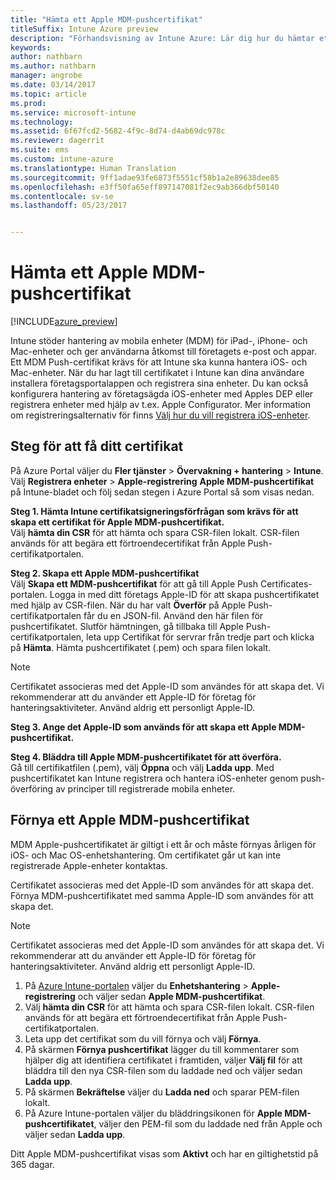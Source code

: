 ```yaml
---
title: "Hämta ett Apple MDM-pushcertifikat"
titleSuffix: Intune Azure preview
description: "Förhandsvisning av Intune Azure: Lär dig hur du hämtar ett Apple MDM-pushcertifikat för att hantera iOS-enheter med Intune."
keywords: 
author: nathbarn
ms.author: nathbarn
manager: angrobe
ms.date: 03/14/2017
ms.topic: article
ms.prod: 
ms.service: microsoft-intune
ms.technology: 
ms.assetid: 6f67fcd2-5682-4f9c-8d74-d4ab69dc978c
ms.reviewer: dagerrit
ms.suite: ems
ms.custom: intune-azure
ms.translationtype: Human Translation
ms.sourcegitcommit: 9ff1adae93fe6873f5551cf58b1a2e89638dee85
ms.openlocfilehash: e3ff50fa65eff897147081f2ec9ab366dbf50140
ms.contentlocale: sv-se
ms.lasthandoff: 05/23/2017


---
```


# <a name="get-an-apple-mdm-push-certificate"></a>Hämta ett Apple MDM-pushcertifikat

[!INCLUDE[azure_preview](./includes/azure_preview.md)]

Intune stöder hantering av mobila enheter (MDM) för iPad-, iPhone- och Mac-enheter och ger användarna åtkomst till företagets e-post och appar. Ett MDM Push-certifikat krävs för att Intune ska kunna hantera iOS- och Mac-enheter. När du har lagt till certifikatet i Intune kan dina användare installera företagsportalappen och registrera sina enheter. Du kan också konfigurera hantering av företagsägda iOS-enheter med Apples DEP eller registrera enheter med hjälp av t.ex. Apple Configurator. Mer information om registreringsalternativ för finns [Välj hur du vill registrera iOS-enheter](enrollment-method-choose-ios.md).

## <a name="steps-to-get-your-certificate"></a>Steg för att få ditt certifikat
På Azure Portal väljer du **Fler tjänster** > **Övervakning + hantering** > **Intune**. Välj **Registrera enheter** > **Apple-registrering** **Apple MDM-pushcertifikat** på Intune-bladet och följ sedan stegen i Azure Portal så som visas nedan.

**Steg 1. Hämta Intune certifikatsigneringsförfrågan som krävs för att skapa ett certifikat för Apple MDM-pushcertifikat.**<br>
Välj **hämta din CSR** för att hämta och spara CSR-filen lokalt. CSR-filen används för att begära ett förtroendecertifikat från Apple Push-certifikatportalen.

**Steg 2. Skapa ett Apple MDM-pushcertifikat**<br>
Välj **Skapa ett MDM-pushcertifikat** för att gå till Apple Push Certificates-portalen. Logga in med ditt företags Apple-ID för att skapa pushcertifikatet med hjälp av CSR-filen. När du har valt **Överför** på Apple Push-certifikatportalen får du en JSON-fil. Använd den här filen för pushcertifikatet. Slutför hämtningen, gå tillbaka till Apple Push-certifikatportalen, leta upp Certifikat för servrar från tredje part och klicka på **Hämta**. Hämta pushcertifikatet (.pem) och spara filen lokalt.

> [!NOTE]
> Certifikatet associeras med det Apple-ID som användes för att skapa det. Vi rekommenderar att du använder ett Apple-ID för företag för hanteringsaktiviteter. Använd aldrig ett personligt Apple-ID.

**Steg 3. Ange det Apple-ID som används för att skapa ett Apple MDM-pushcertifikat.**

**Steg 4. Bläddra till Apple MDM-pushcertifikatet för att överföra.**<br>
Gå till certifikatfilen (.pem), välj **Öppna** och välj **Ladda upp**. Med pushcertifikatet kan Intune registrera och hantera iOS-enheter genom push-överföring av principer till registrerade mobila enheter.

## <a name="renew-apple-mdm-push-certificate"></a>Förnya ett Apple MDM-pushcertifikat
MDM Apple-pushcertifikatet är giltigt i ett år och måste förnyas årligen för iOS- och Mac OS-enhetshantering. Om certifikatet går ut kan inte registrerade Apple-enheter kontaktas.

Certifikatet associeras med det Apple-ID som användes för att skapa det. Förnya MDM-pushcertifikatet med samma Apple-ID som användes för att skapa det.

> [!NOTE]
> Certifikatet associeras med det Apple-ID som användes för att skapa det. Vi rekommenderar att du använder ett Apple-ID för företag för hanteringsaktiviteter. Använd aldrig ett personligt Apple-ID.

1. På [Azure Intune-portalen](https://portal.azure.com) väljer du **Enhetshantering** > **Apple-registrering** och väljer sedan **Apple MDM-pushcertifikat**.
2. Välj **hämta din CSR** för att hämta och spara CSR-filen lokalt. CSR-filen används för att begära ett förtroendecertifikat från Apple Push-certifikatportalen.
3. Leta upp det certifikat som du vill förnya och välj **Förnya**.
4. På skärmen **Förnya pushcertifikat** lägger du till kommentarer som hjälper dig att identifiera certifikatet i framtiden, väljer **Välj fil** för att bläddra till den nya CSR-filen som du laddade ned och väljer sedan **Ladda upp**.
5. På skärmen **Bekräftelse** väljer du **Ladda ned** och sparar PEM-filen lokalt.
6. På Azure Intune-portalen väljer du bläddringsikonen för **Apple MDM-pushcertifikatet**, väljer den PEM-fil som du laddade ned från Apple och väljer sedan **Ladda upp**.

Ditt Apple MDM-pushcertifikat visas som **Aktivt** och har en giltighetstid på 365 dagar.

